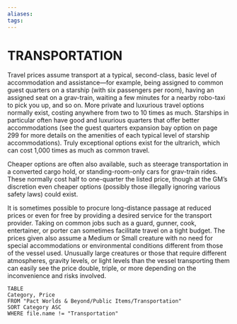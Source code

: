 ```yaml
---
aliases: 
tags: 
---
```

# TRANSPORTATION
Travel prices assume transport at a typical, second-class, basic level of accommodation and assistance—for example, being assigned to common guest quarters on a starship (with six passengers per room), having an assigned seat on a grav-train, waiting a few minutes for a nearby robo-taxi to pick you up, and so on. More private and luxurious travel options normally exist, costing anywhere from two to 10 times as much. Starships in particular often have good and luxurious quarters that offer better accommodations (see the guest quarters expansion bay option on page 299 for more details on the amenities of each typical level of starship accommodations). Truly exceptional options exist for the ultrarich, which can cost 1,000 times as much as common travel.  
  
Cheaper options are often also available, such as steerage transportation in a converted cargo hold, or standing-room-only cars for grav-train rides. These normally cost half to one-quarter the listed price, though at the GM’s discretion even cheaper options (possibly those illegally ignoring various safety laws) could exist.  
  
It is sometimes possible to procure long-distance passage at reduced prices or even for free by providing a desired service for the transport provider. Taking on common jobs such as a guard, gunner, cook, entertainer, or porter can sometimes facilitate travel on a tight budget. The prices given also assume a Medium or Small creature with no need for special accommodations or environmental conditions different from those of the vessel used. Unusually large creatures or those that require different atmospheres, gravity levels, or light levels than the vessel transporting them can easily see the price double, triple, or more depending on the inconvenience and risks involved.
``` dataview
TABLE
Category, Price
FROM "Pact Worlds & Beyond/Public Items/Transportation"
SORT Category ASC
WHERE file.name != "Transportation"
```